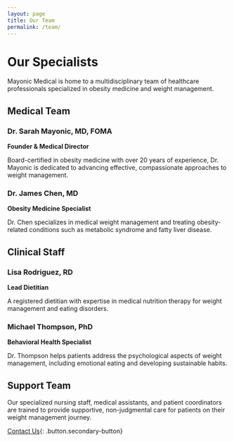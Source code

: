 ```yaml
---
layout: page
title: Our Team
permalink: /team/
---
```


# Our Specialists

Mayonic Medical is home to a multidisciplinary team of healthcare professionals specialized in obesity medicine and weight management.

## Medical Team

### Dr. Sarah Mayonic, MD, FOMA
**Founder & Medical Director**

Board-certified in obesity medicine with over 20 years of experience, Dr. Mayonic is dedicated to advancing effective, compassionate approaches to weight management.

### Dr. James Chen, MD
**Obesity Medicine Specialist**

Dr. Chen specializes in medical weight management and treating obesity-related conditions such as metabolic syndrome and fatty liver disease.

## Clinical Staff

### Lisa Rodriguez, RD
**Lead Dietitian**

A registered dietitian with expertise in medical nutrition therapy for weight management and eating disorders.

### Michael Thompson, PhD
**Behavioral Health Specialist**

Dr. Thompson helps patients address the psychological aspects of weight management, including emotional eating and developing sustainable habits.

## Support Team

Our specialized nursing staff, medical assistants, and patient coordinators are trained to provide supportive, non-judgmental care for patients on their weight management journey.

[Contact Us](/contact){: .button.secondary-button} 
